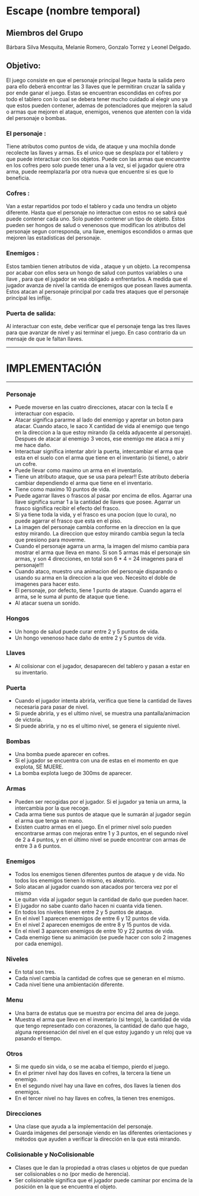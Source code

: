 # Escape (nombre temporal)

## Miembros del Grupo
Bárbara Silva Mesquita, Melanie Romero, Gonzalo Torrez y Leonel Delgado.

## Objetivo:
El juego consiste en que el personaje principal llegue hasta la salida pero para ello deberá encontrar las 3 llaves que le permitiran cruzar la salida y por ende ganar el juego. Estas se encuentran escondidas en cofres por todo el tablero con lo cual se debera tener mucho cuidado al elegir uno ya que estos pueden contener, ademas de potenciadores que mejoren la salud o armas que mejoren el ataque, enemigos, venenos que atenten con la vida del personaje o bombas. 

### El personaje : 
Tiene atributos como puntos de vida, de ataque y una mochila donde recolecte las llaves y armas. Es el unico que se desplaza por el tablero y que puede interactuar con los objetos. Puede con las armas que encuentre en los cofres pero solo puede tener una a la vez, si el jugador quiere otra arma, puede reemplazarla por otra nueva que encuentre si es que lo beneficia.

### Cofres :
Van a estar repartidos por todo el tablero y cada uno tendra un objeto diferente. Hasta que el personaje no interactue con estos no se sabrá qué puede contener cada uno. Solo pueden contener un tipo de objeto.  Estos pueden ser hongos de salud o venenosos que modifican los atributos del personaje segun corresponda, una llave, enemigos escondidos o armas que mejoren las estadisticas del personaje.

### Enemigos : 
Estos tambien tienen atributos de vida , ataque y un objeto. La recompensa por acabar con ellos sera un hongo de salud con puntos variables o una llave , para que el jugador se vea obligado a enfrentarlos. A medida que el jugador avanza de nivel la cantida de enemigos que posean llaves aumenta. Estos atacan al personaje principal por cada tres ataques que el personaje principal les inflije.

### Puerta de salida:
Al interactuar con este, debe verificar que el personaje tenga las tres llaves para que avanzar de nivel y asi terminar el juego. En caso contrario da un mensaje de que le faltan llaves.


___
# IMPLEMENTACIÓN
___


### Personaje
* Puede moverse en las cuatro direcciones, atacar con la tecla E e interactuar con espacio.
* Atacar significa pararme al lado del enemigo y apretar un boton para atacar. Cuando ataco, le saco X cantidad de vida al enemigo que tengo en la direccion a la que estoy mirando (la celda adyacente al personaje). Despues de atacar al enemigo 3 veces, ese enemigo me ataca a mi y me hace daño. 
* Interactuar significa intentar abrir la puerta, intercambiar el arma que esta en el suelo con el arma que tiene en el inventario (si tiene), o abrir un cofre.
* Puede llevar como maximo un arma en el inventario.
* Tiene un atributo ataque, que se usa para pelear!! Este atributo deberia cambiar dependiendo el arma que tiene en el inventario.
* Tiene como maximo 10 puntos de vida.
* Puede agarrar llaves o frascos al pasar por encima de ellos. Agarrar una llave significa sumar 1 a la cantidad de llaves que posee. Agarrar un frasco significa recibir el efecto del frasco.
* Si ya tiene toda la vida, y el frasco es una pocion (que lo cura), no puede agarrar el frasco que esta en el piso.
* La imagen del personaje cambia conforme en la direccion en la que estoy mirando. La direccion que estoy mirando cambia segun la tecla que presiono para moverme.
* Cuando el personaje agarra un arma, la imagen del mismo cambia para mostrar el arma que lleva en mano. Si son 5 armas más el personaje sin armas, y son 4 direcciones, en total son 6 * 4 = 24 imagenes para el personaje!!!
* Cuando ataco, muestro una animacion del personaje disparando o usando su arma en la direccion a la que veo. Necesito el doble de imagenes para hacer esto.
* El personaje, por defecto, tiene 1 punto de ataque. Cuando agarra el arma, se le suma al punto de ataque que tiene.
* Al atacar suena un sonido.



### Hongos

* Un hongo de salud puede curar entre 2 y 5 puntos de vida. 
* Un hongo venenoso hace daño de entre 2 y 5 puntos de vida.


### Llaves
* Al colisionar con el jugador, desaparecen del tablero y pasan a estar en su inventario.


### Puerta
* Cuando el jugador intenta abrirla, verifica que tiene la cantidad de llaves necesaria para pasar de nivel.
* Si puede abrirla, y es el ultimo nivel, se muestra una pantalla/animacion de victoria.
* Si puede abrirla, y no es el ultimo nivel, se genera el siguiente nivel.


### Bombas
* Una bomba puede aparecer en cofres.
* Si el jugador se encuentra con una de estas en el momento en que explota, SE MUERE.
* La bomba explota luego de 300ms de aparecer.


### Armas
* Pueden ser recogidas por el jugador. Si el jugador ya tenia un arma, la intercambia por la que recoge.
* Cada arma tiene sus puntos de ataque que le sumarán al jugador según el arma que tenga en mano.
* Existen cuatro armas en el juego. En el primer nivel solo pueden encontrarse armas con mejoras entre 1 y 3 puntos, en el segundo nivel de 2 a 4 puntos, y en el último nivel se puede encontrar con armas  de entre 3 a 6 puntos.


### Enemigos

* Todos los enemigos tienen diferentes puntos de ataque y de vida. No todos los enemigos tienen lo mismo, es aleatorio.
* Solo atacan al jugador cuando son atacados por tercera vez por el mismo
* Le quitan vida al jugador segun la cantidad de daño que pueden hacer.
* El jugador no sabe cuanto daño hacen ni cuanta vida tienen.
* En todos los niveles tienen entre 2 y 5 puntos de ataque.
* En el nivel 1 aparecen enemigos de entre 6 y 12 puntos de vida.
* En el nivel 2 aparecen enemigos de entre 8 y 15 puntos de vida.
* En el nivel 3 aparecen enemigos de entre 10 y 22 puntos de vida.
* Cada enemigo tiene su animación (se puede hacer con solo 2 imagenes por cada enemigo).


### Niveles
* En total son tres.
* Cada nivel cambia la cantidad de cofres que se generan en el mismo.
* Cada nivel tiene una ambientación diferente.


### Menu
* Una barra de estatus que se muestra por encima del area de juego.
* Muestra el arma que llevo en el inventario (si tengo), la cantidad de vida que tengo representado con corazones, la cantidad de daño que hago, alguna represenación del nivel en el que estoy jugando y un reloj que va pasando el tiempo.


### Otros
* Si me quedo sin vida, o se me acaba el tiempo, pierdo el juego.
* En el primer nivel hay dos llaves en cofres, la tercera la tiene un enemigo.
* En el segundo nivel hay una llave en cofres, dos llaves la tienen dos enemigos.
* En el tercer nivel no hay llaves en cofres,  la tienen tres enemigos.


###  Direcciones
* Una clase que ayuda a la implementación del personaje.
* Guarda imágenes del personaje viendo en las diferentes orientaciones y métodos que ayuden a verificar la dirección en la que está mirando.

### Colisionable y NoColisionable
* Clases que le dan la propiedad a otras clases u objetos de que puedan ser colisionables o no (por medio de herencia).
* Ser colisionable significa que el jugador puede caminar por encima de la posición en la que se encuentra el objeto.
